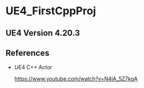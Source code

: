 # UE4_FirstCppProj

## UE4 Version  4.20.3

## References
* UE4 C++ Actor

    https://www.youtube.com/watch?v=N4iA_5Z7kgA
